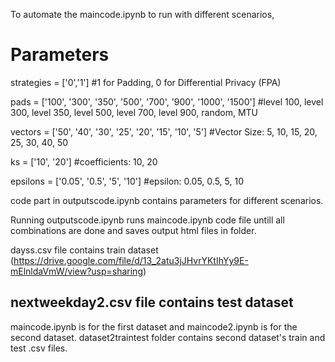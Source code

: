 To automate the maincode.ipynb to run with different scenarios,

# Parameters
strategies = ['0','1'] #1 for Padding, 0 for Differential Privacy (FPA)

pads = ['100', '300', '350', '500', '700', '900', '1000', '1500'] #level 100, level 300, level 350, level 500, level 700, level 900, random, MTU

vectors = ['50', '40', '30', '25', '20', '15', '10', '5'] #Vector Size: 5, 10, 15, 20, 25, 30, 40, 50

ks = ['10', '20'] #coefficients: 10, 20 

epsilons = ['0.05', '0.5', '5', '10'] #epsilon: 0.05, 0.5, 5, 10

code part in outputscode.ipynb contains parameters for different scenarios.

Running outputscode.ipynb runs maincode.ipynb code file untill all combinations are done and saves output html files in folder.

dayss.csv file contains train dataset (https://drive.google.com/file/d/13_2atu3jJHvrYKtIhYy9E-mElnldaVmW/view?usp=sharing)

nextweekday2.csv file contains test dataset
--------------------------------------------------------------
maincode.ipynb is for the first dataset and maincode2.ipynb is for the second dataset.
dataset2traintest folder contains second dataset's train and test .csv files.
